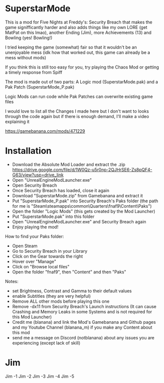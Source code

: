 # SuperstarMode

This is a mod for Five Nights at Freddy's: Security Breach that makes the game signifficantly harder and also adds things like my own LORE (get MatPat on this lmao), another Ending (Jim), more Achievements (13) and Bowling (yes! Bowling!)

I tried keeping the game (somewhat) fair so that it wouldn't be an unenjoyable mess (idk how that worked out, this game can already be a mess without mods)

If you think this is still too easy for you, try playing the Chaos Mod or getting a timely response from Spiff

The mod is made out of two parts: A Logic mod (SuperstarMode.pak) and a Pak Patch (SuperstarMode_P.pak)

Logic Mods can run code while Pak Patches can overwrite existing game files

I would love to list all the Changes I made here but I don't want to looks through the code again but if there is enough demand, I'll make a video explaining it

https://gamebanana.com/mods/471229

# Installation

- Download the Absolute Mod Loader and extract the .zip
https://drive.google.com/file/d/1W0Qz-u5r0np-2QJHrSE6-Zs8pQF4-G63/view?usp=drive_link
- Open "UnrealEngineModLauncher.exe"
- Open Security Breach
- Once Security Breach has loaded, close it again
- Download "SuperstarMode.zip" from Gamebanana and extract it
- Put "SuperstarMode_P.pak" into Security Breach's Paks folder
(the path for me is "Steam\steamapps\common\Quarters\fnaf9\Content\Paks")
- Open the folder "Logic Mods" (this gets created by the Mod Launcher)
- Put "SuperstarMode.pak" into this folder
- Open "UnrealEngineModLauncher.exe" and Security Breach again
- Enjoy playing the mod!

How to find your Paks folder:                            
- Open Steam                                             
- Go to Security Breach in your Library                  
- Click on the Gear towards the right                    
- Hover over "Manage"                                    
- Click on "Browse local files"                          
- Open the folder "fnaf9", then "Content" and then "Paks"

Notes:
- set Brightness, Contrast and Gamma to their default values
- enable Subtitles (they are very helpful)
- Remove ALL other mods before playing this one
- Remove -dx11 from Security Breach's Launch instructions
(It can cause Crashing and Memory Leaks in some Systems and is not required for this Mod Launcher)
- Credit me (blanana) and link the Mod's Gamebanana and Github pages and my Youtube Channel (blanana_m) if you make any Content about this mod
- send me a message on Discord (notblanana) about any issues you are experiencing (except lack of skill)


# Jim

Jim -1
Jim -2
Jim -3
Jim -4
Jim -5
